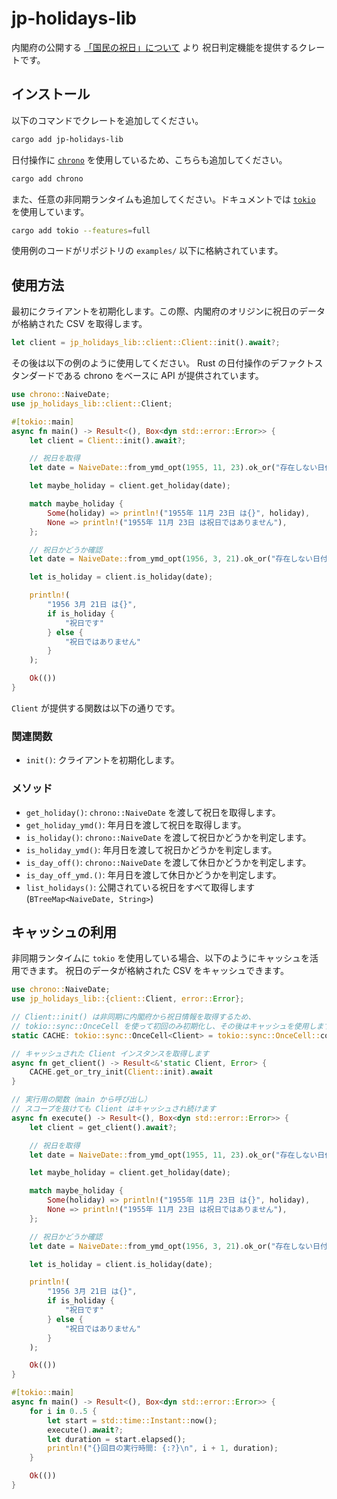 # jp-holidays-lib

内閣府の公開する [「国民の祝日」について](https://www8.cao.go.jp/chosei/shukujitsu/gaiyou.html) より
祝日判定機能を提供するクレートです。

## インストール

以下のコマンドでクレートを追加してください。

```bash
cargo add jp-holidays-lib
```

日付操作に [`chrono`](https://crates.io/crates/chrono) を使用しているため、こちらも追加してください。

```bash
cargo add chrono
```

また、任意の非同期ランタイムも追加してください。ドキュメントでは [`tokio`](https://tokio.rs/) を使用しています。

```bash
cargo add tokio --features=full
```

使用例のコードがリポジトリの `examples/` 以下に格納されています。

## 使用方法

最初にクライアントを初期化します。この際、内閣府のオリジンに祝日のデータが格納された CSV を取得します。

```rs
let client = jp_holidays_lib::client::Client::init().await?;
```

その後は以下の例のように使用してください。
Rust の日付操作のデファクトスタンダードである chrono をベースに API が提供されています。

```rs
use chrono::NaiveDate;
use jp_holidays_lib::client::Client;

#[tokio::main]
async fn main() -> Result<(), Box<dyn std::error::Error>> {
    let client = Client::init().await?;

    // 祝日を取得
    let date = NaiveDate::from_ymd_opt(1955, 11, 23).ok_or("存在しない日付です".to_string())?;

    let maybe_holiday = client.get_holiday(date);

    match maybe_holiday {
        Some(holiday) => println!("1955年 11月 23日 は{}", holiday),
        None => println!("1955年 11月 23日 は祝日ではありません"),
    };

    // 祝日かどうか確認
    let date = NaiveDate::from_ymd_opt(1956, 3, 21).ok_or("存在しない日付です".to_string())?;

    let is_holiday = client.is_holiday(date);

    println!(
        "1956 3月 21日 は{}",
        if is_holiday {
            "祝日です"
        } else {
            "祝日ではありません"
        }
    );

    Ok(())
}
```

`Client` が提供する関数は以下の通りです。

### 関連関数

- `init()`: クライアントを初期化します。

### メソッド

- `get_holiday()`: `chrono::NaiveDate` を渡して祝日を取得します。
- `get_holiday_ymd()`: 年月日を渡して祝日を取得します。
- `is_holiday()`:  `chrono::NaiveDate` を渡して祝日かどうかを判定します。
- `is_holiday_ymd()`:  年月日を渡して祝日かどうかを判定します。
- `is_day_off()`: `chrono::NaiveDate` を渡して休日かどうかを判定します。
- `is_day_off_ymd.()`: 年月日を渡して休日かどうかを判定します。
- `list_holidays()`: 公開されている祝日をすべて取得します (`BTreeMap<NaiveDate, String>`)

## キャッシュの利用

非同期ランタイムに `tokio` を使用している場合、以下のようにキャッシュを活用できます。
祝日のデータが格納された CSV をキャッシュできます。

```rs
use chrono::NaiveDate;
use jp_holidays_lib::{client::Client, error::Error};

// Client::init() は非同期に内閣府から祝日情報を取得するため、
// tokio::sync::OnceCell を使って初回のみ初期化し、その後はキャッシュを使用します。
static CACHE: tokio::sync::OnceCell<Client> = tokio::sync::OnceCell::const_new();

// キャッシュされた Client インスタンスを取得します
async fn get_client() -> Result<&'static Client, Error> {
    CACHE.get_or_try_init(Client::init).await
}

// 実行用の関数（main から呼び出し）
// スコープを抜けても Client はキャッシュされ続けます
async fn execute() -> Result<(), Box<dyn std::error::Error>> {
    let client = get_client().await?;

    // 祝日を取得
    let date = NaiveDate::from_ymd_opt(1955, 11, 23).ok_or("存在しない日付です".to_string())?;

    let maybe_holiday = client.get_holiday(date);

    match maybe_holiday {
        Some(holiday) => println!("1955年 11月 23日 は{}", holiday),
        None => println!("1955年 11月 23日 は祝日ではありません"),
    };

    // 祝日かどうか確認
    let date = NaiveDate::from_ymd_opt(1956, 3, 21).ok_or("存在しない日付です".to_string())?;

    let is_holiday = client.is_holiday(date);

    println!(
        "1956 3月 21日 は{}",
        if is_holiday {
            "祝日です"
        } else {
            "祝日ではありません"
        }
    );

    Ok(())
}

#[tokio::main]
async fn main() -> Result<(), Box<dyn std::error::Error>> {
    for i in 0..5 {
        let start = std::time::Instant::now();
        execute().await?;
        let duration = start.elapsed();
        println!("{}回目の実行時間: {:?}\n", i + 1, duration);
    }

    Ok(())
}
```
